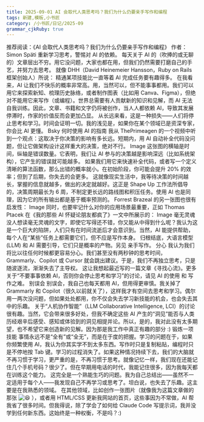```yaml
---
title: 2025-09-01 AI 会取代人类思考吗？我们为什么仍要亲手写作和编程
tags: 新建,模板,小书匠
category: /小书匠/日记/2025-09
grammar_cjkRuby: true
---
```


<!--StartFragment-->

<span class="css-1jxf684 r-bcqeeo r-1ttztb7 r-qvutc0 r-poiln3">推荐阅读：《AI 会取代人类思考吗？我们为什么仍要亲手写作和编程》 作者：Simon Späti 重新学习思考，警惕对 AI 的依赖。 每天关于 AI 的（吹捧的或无聊的）文章层出不穷。用它没问题，大家也都在用，但我们仍然需要打磨自己的手艺，并努力去思考。
  就像 DHH（David Heinemeier Hansson，Ruby on Rails 框架创始人）所说： 精通某项技能比一直等着 AI 完成任务要有趣得多。
  在我看来，AI 让我们不快乐的概率非常高。用，当然可以，但不能事事都用。我们可以用它来探索新知、梳理历史脉络，或者制作图表（比如用 Canva、Figma），但绝对不能用它来写作（或编程）。世界总需要有人贡献新的知识和见解，而
  AI 无法自我训练。因此，文章、书籍和文字仍将被创作，当人人都依赖 AI，导致其发展停滞时，作家的价值反而会更加凸显。 从长远来看，这是一种损失——人们将停止思考和学习。时间会证明一切。我的浅见是，如果你在某个领域已是资深专家，你会比
  AI 更懂。 Bsky 何时使用 AI 的指南 我从 ThePrimeagen 的一个视频中听到一个观点：这取决于你决策的影响有多长远。短期内，用 AI
  自动补全代码没问题，但让它做架构设计这样重大的决策，绝对不行。 Image 这张图的横轴是时间，纵轴是错误数量。它表明，我们让 AI 参与的决策越是影响深远（比如系统架构），它产生的错误就可能越多。
  如果我们用它来快速补全代码，或者写一个定义清晰的算法函数，那么出错的概率就小。在初始阶段，你可能会提升 20% 的效率；但到了后期，你失去的会更多。 这就像现实生活中，我等待决策的时间越长，掌握的信息就越多，做出的决定就越好。这正是
  Shape Up 工作法所倡导的，决策周期最长为 6 周，不制定更长远的路线图和积压任务。使用 AI 也是同理，因为它的所有输出都是基于概率预测的。 Forrest
  Brazeal 的另一张图也很有启发性： Image 同时，也要牢记什么对你的应用场景最重要，正如 Thomas Ptacek 在《我的那些 AI 怀疑论朋友都疯了》一文中所展示的：
  Image 毫无灵魂 没人想读毫无灵魂的文字，即使它写得还不错，你又能从中得到什么呢？我认为这是一个巨大的陷阱，人们只有在时间流逝后才会意识到。当然，AI
  能提供帮助，每个人在“某些”任务上都需要它们，但不应是写作本身。 归根结底，大语言模型 (LLM) 和 AI 需要引导，它们只是概率的产物。另见 亲手写作。
  分心 我认为我们将比以往任何时候都更容易分心。我们甚至没有两秒钟的思考时间，Grammarly、Copilot 或 Cursor 就会跳出建议。于是，我们不再独立思考，只是随波逐流，渐渐失去了主导权。
  这让我想起最近写的一篇文章《寻找心流》。更多关于“不要事事依赖 AI，否则你会停止思考和学习”的讨论，请见 AI 的使用 和 写作之难。 别误会 别误会，我自己也每天都用
  AI，但用得更审慎。我关掉了 Grammarly 和 Copilot（很久以前就关了），这样我才有空间去思考和学习。偶尔用一两次没问题，但如果处处都用，你不仅会失去学习新技能的机会，也会失去其中的乐趣。
  关于“人机协作智能”（LLM Collaborative Intelligence, LCI）的讨论很有趣。当然，它会带来很多好处，但我不确定这些 AI
  产生的“洞见”能否与人类历经艰辛后感受、感知或体验到的洞见相提并论。所以，是的，我对此没有太多期望，也不希望它来创造新的见解。因为那是我工作中真正有趣的部分
  :) 锻炼一项技能 事情永远不是“全有”或“全无”，而是在于度的把握。学习的问题在于，如果你频繁使用 AI，我认为你其实学不到太多东西。写作时只是复制粘贴，编程时只是不停地按
  Tab 键。学习的过程消失了。如果这种情况持续下去，我们的大脑就不再习惯于学习，更严重的是，不再习惯于思考。就像记忆一样，我们现在还能记住几个手机号码？很少了。但在早期用电话的时代，我能记住很多，因为我每天都在训练这个能力。
  这完全是一个熟能生巧的问题。我为自己总结出——虽然不一定适用于每个人——我发现自己不再学习或思考了。坦白说，也失去了乐趣。这主要是在我熟悉的领域。 在其他领域，比如创作一张图片（就像我为这篇文章做的那张
  </span>
<img alt="😆" draggable="false" src="https://abs-0.twimg.com/emoji/v2/svg/1f606.svg"
title="Smiling face with open mouth and tightly-closed eyes" class="r-4qtqp9 r-dflpy8 r-k4bwe5 r-1kpi4qh r-pp5qcn r-h9hxbl">
<span class="css-1jxf684 r-bcqeeo r-1ttztb7 r-qvutc0 r-poiln3">），或者用 HTML/CSS 更新我网站的首页，这些事因为不常做，AI 帮我省了很多时间。但我得说，除了学会了如何给 Claude Code 写提示词，我并没学到任何新东西。这始终是一种权衡，不是吗？:)</span>
<!--EndFragment-->